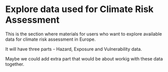 Explore data used for Climate Risk Assessment
=======================

This is the section where materials for users who want to explore available data for climate risk assessment in Europe.

It will have three parts - Hazard, Exposure and Vulnerability data.

Maybe we could add extra part that would be about workig with these data together.


